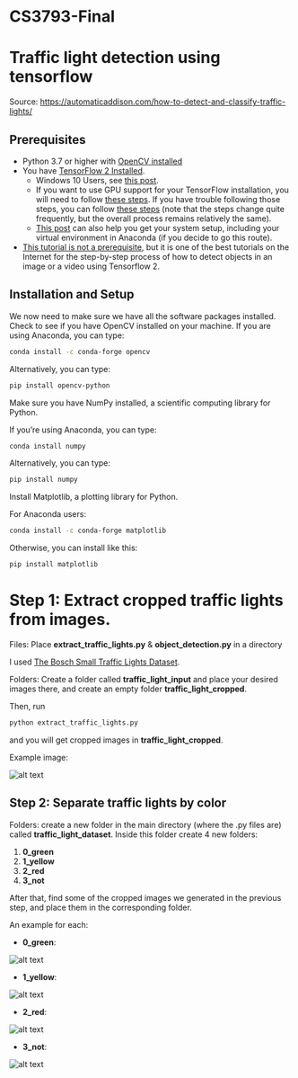 # CS3793-Final

# Traffic light detection using tensorflow

Source: https://automaticaddison.com/how-to-detect-and-classify-traffic-lights/


## Prerequisites
- Python 3.7 or higher with [OpenCV installed](https://automaticaddison.com/how-to-set-up-anaconda-for-windows-10/)
- You have [TensorFlow 2 Installed](https://www.tensorflow.org/install).
  - Windows 10 Users, see [this post](https://automaticaddison.com/how-to-install-tensorflow-2-on-windows-10/).
  - If you want to use GPU support for your TensorFlow installation, you will need to follow [these steps](https://www.tensorflow.org/install/gpu). If you have trouble following those steps, you can follow [these steps](https://automaticaddison.com/real-time-object-recognition-using-a-webcam-and-deep-learning/#install_tf_gpu) (note   that the steps change quite frequently, but the overall process remains relatively the same).
  - [This post](https://automaticaddison.com/predict-vehicle-fuel-economy-using-a-deep-neural-network/) can also help you get your system setup, including your virtual environment in Anaconda (if you decide to go this route).
- [This tutorial is not a prerequisite](https://tensorflow-object-detection-api-tutorial.readthedocs.io/en/latest/index.html), but it is one of the best tutorials on the Internet for the step-by-step process of how to detect objects in an image or a video using Tensorflow 2.

## Installation and Setup
We now need to make sure we have all the software packages installed. Check to see if you have OpenCV installed on your machine. If you are using Anaconda, you can type:
```bash
conda install -c conda-forge opencv
```
Alternatively, you can type:
```bash
pip install opencv-python
```
Make sure you have NumPy installed, a scientific computing library for Python.

If you’re using Anaconda, you can type:
```bash
conda install numpy
```

Alternatively, you can type:
```bash
pip install numpy
```
Install Matplotlib, a plotting library for Python.

For Anaconda users:
```bash
conda install -c conda-forge matplotlib
```
Otherwise, you can install like this:
```bash
pip install matplotlib
```

# Step 1: Extract cropped traffic lights from images.

Files: Place **extract_traffic_lights.py** & **object_detection.py** in a directory

I used [The Bosch Small Traffic Lights Dataset](https://hci.iwr.uni-heidelberg.de/content/bosch-small-traffic-lights-dataset).

Folders: Create a folder called **traffic_light_input** and place your desired images there, and create an empty folder **traffic_light_cropped**.

Then, run
```bash
python extract_traffic_lights.py
```
and you will get cropped images in **traffic_light_cropped**.


Example image:

![alt text](https://i.imgur.com/6Obt1bR.jpg)

## Step 2: Separate traffic lights by color

Folders: create a new folder in the main directory (where the .py files are) called **traffic_light_dataset**. Inside this folder create 4 new folders: 
1. **0_green**
2. **1_yellow**
3. **2_red**
4. **3_not**

After that, find some of the cropped images we generated in the previous step, and place them in the corresponding folder.

An example for each:

- **0_green**:

![alt text](https://i.imgur.com/mkEQmGs_d.webp?maxwidth=760&fidelity=grand)


- **1_yellow**:

 ![alt text](https://i.imgur.com/unkYDRP.jpg)
 
 
- **2_red**:

 ![alt text](https://i.imgur.com/e0EqLYO.jpg)
 
 
- **3_not**:

 ![alt text](https://i.imgur.com/M1uuG80.jpg)
